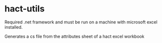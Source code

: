 # hact-utils

Required .net framework and must be run on a machine with microsoft excel installed.

Generates a cs file from the attributes sheet of a hact excel workbook